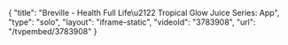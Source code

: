 {
    "title": "Breville - Health Full Life\u2122 Tropical Glow Juice Series: App",
    "type": "solo",
    "layout": "iframe-static",
    "videoId": "3783908",
    "url": "\/tvpembed\/3783908"
}